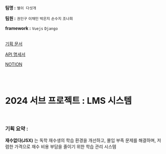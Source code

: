 **팀명 :** `별이 다섯개`

**팀원 :** `권인구` `이채민` `박은지` `손수지` `조나희`

**framework :** `Vuejs` `Django`
<br/><br/>

[기획 문서](https://infrequent-morning-c1a.notion.site/2ab54d5d6f074c2da5f2473f134d4779?v=09a4cb89e8fd4ca4b901d13469b0ac26&pvs=4)

[API 명세서](https://documenter.getpostman.com/view/33630716/2sA35LVKf6#5597fa1e-5f1c-45f2-9d95-fae8dce1192c)


[NOTION](https://infrequent-morning-c1a.notion.site/LMS-7c2bd6b04f8947478b59cad8a1cba2f3?pvs=4)

<br/><br/>

# 2024 서브 프로젝트 : LMS 시스템

<br/>

### 기획 요약 : 

**재수없다(JSX)** 는 독학 재수생의 학습 환경을 개선하고, 몰입 부족 문제를 해결하며, 저렴한 가격으로 재수 비용 부담을 줄이기 위한 학습 관리 시스템

<br/><br/>